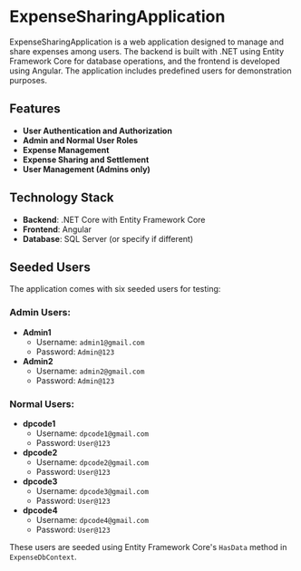 # ExpenseSharingApplication

ExpenseSharingApplication is a web application designed to manage and share expenses among users. The backend is built with .NET using Entity Framework Core for database operations, and the frontend is developed using Angular. The application includes predefined users for demonstration purposes.

## Features

- **User Authentication and Authorization**
- **Admin and Normal User Roles**
- **Expense Management**
- **Expense Sharing and Settlement**
- **User Management (Admins only)**

## Technology Stack

- **Backend**: .NET Core with Entity Framework Core
- **Frontend**: Angular
- **Database**: SQL Server (or specify if different)

## Seeded Users

The application comes with six seeded users for testing:

### Admin Users:

- **Admin1**
  - Username: `admin1@gmail.com`
  - Password: `Admin@123`
- **Admin2**
  - Username: `admin2@gmail.com`
  - Password: `Admin@123`

### Normal Users:

- **dpcode1**
  - Username: `dpcode1@gmail.com`
  - Password: `User@123`
- **dpcode2**
  - Username: `dpcode2@gmail.com`
  - Password: `User@123`
- **dpcode3**
  - Username: `dpcode3@gmail.com`
  - Password: `User@123`
- **dpcode4**
  - Username: `dpcode4@gmail.com`
  - Password: `User@123`

These users are seeded using Entity Framework Core's `HasData` method in `ExpenseDbContext`.
